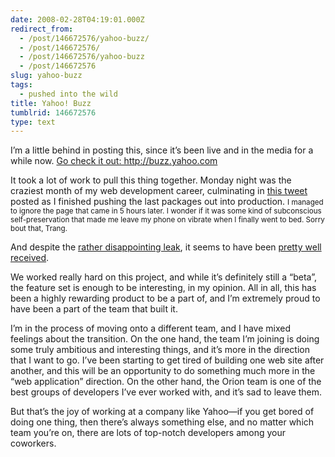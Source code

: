```yaml
---
date: 2008-02-28T04:19:01.000Z
redirect_from:
  - /post/146672576/yahoo-buzz/
  - /post/146672576/
  - /post/146672576/yahoo-buzz
  - /post/146672576
slug: yahoo-buzz
tags:
  - pushed into the wild
title: Yahoo! Buzz
tumblrid: 146672576
type: text
---
```

<p>I&rsquo;m a little behind in posting this, since it&rsquo;s been live and in the media for a while now. <a href="http://buzz.yahoo.com">Go check it out: http://buzz.yahoo.com</a></p>

<p>It took a lot of work to pull this thing together.  Monday night was the craziest month of my web development career, culminating in <a href="http://twitter.com/isaacschlueter/statuses/759204492">this tweet</a> posted as I finished pushing the last packages out into production.  <small>I managed to ignore the page that came in 5 hours later. I wonder if it was some kind of subconscious self-preservation that made me leave my phone on vibrate when I finally went to bed.  Sorry bout that, Trang.</small></p>

<p>And despite the <a href="http://valleywag.com/357006/screenshots-of-yahoo-buzz-a-digg-competitor">rather disappointing leak</a>, it seems to have been <a href="http://www.readwriteweb.com/archives/why_yahoo_buzz_is_a_brilliant_idea.php">pretty well received</a>.</p>

<p>We worked really hard on this project, and while it&rsquo;s definitely still a &ldquo;beta&rdquo;, the feature set is enough to be interesting, in my opinion.  All in all, this has been a highly rewarding product to be a part of, and I&rsquo;m extremely proud to have been a part of the team that built it.</p>

<p>I&rsquo;m in the process of moving onto a different team, and I have mixed feelings about the transition.  On the one hand, the team I&rsquo;m joining is doing some truly ambitious and interesting things, and it&rsquo;s more in the direction that I want to go.  I&rsquo;ve been starting to get tired of building one web site after another, and this will be an opportunity to do something much more in the &ldquo;web application&rdquo; direction.  On the other hand, the Orion team is one of the best groups of developers I&rsquo;ve ever worked with, and it&rsquo;s sad to leave them.</p>

<p>But that&rsquo;s the joy of working at a company like Yahoo&mdash;if you get bored of doing one thing, then there&rsquo;s always something else, and no matter which team you&rsquo;re on, there are lots of top-notch developers among your coworkers.</p>
